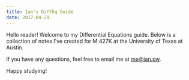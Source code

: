 ```yaml
---
title: Ian's DiffEq Guide
date: 2017-04-29
---
```


Hello reader! Welcome to my Differential Equations guide. Below is a collection of notes I've created for M 427K at the University of Texas at Austin.

If you have any questions, feel free to email me at [me@ian.pw](mailto:me@ian.pw).

Happy studying!
